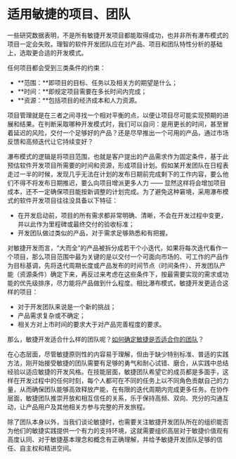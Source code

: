 # 适用敏捷的项目、团队

一些研究数据表明，不是所有敏捷开发项目都能取得成功，也并非所有瀑布模式的项目一定会失败。理智的软件开发团队应在对产品、项目和团队特性分析的基础上，选取更合适的开发模式。

任何项目都会受到三类条件的约束：

* **范围：**即项目的目标、任务以及相关方的期望是什么；
* **时间：**即规定项目需要在多长时间内完成；
* **资源：**包括项目的经济成本和人力资源。

项目管理就是在三者之间寻找一个相对平衡的点，以便让项目尽可能实现预期的进展和结果。在判断采取哪种开发模式时，我们可以自问：是用更长的时间，甚至冒着延迟的风险，交付一个足够好的产品？还是尽早推出一个可用的产品，通过市场反馈和高频迭代让它持续变好？

瀑布模式的逻辑是将项目范围，也就是客户提出的产品需求作为固定条件，基于此预估软件开发项目所需要的时间和资源，形成项目计划。假如某开发团队在日程表走过一半的时候，发现几乎无法在计划的发布日期前完成剩下的工作内容，要么他们不得不将发布日期推迟，要么向项目增派更多人力 —— 显然这样将会增加项目成本，还不一定确保项目能按新调整的计划完成。为了避免这种窘境，采用瀑布模式的软件开发项目往往没具备以下特征：

* 在开发启动前，项目的所有需求都非常明确、清晰，不会在开发过程中变更，并以此作为里程碑或最终交付的验收标准；
* 开发团队做过类似的产品，对于需求足够熟悉和有把握。

对敏捷开发而言，“大而全”的产品被拆分成若干个小迭代，如果将每次迭代看作一个项目，那么项目范围中最为关键的是以交付一个可面向市场的、可工作的产品作为目标基调，先将迭代周期长度或产品发布的时间节点（时间条件）、开发团队产能（资源条件）确定下来，再反过来考虑在这些条件下，按最需要实现的需求或功能的优先级排序，尽力能将产品做到什么程度。相比瀑布模式，敏捷开发更适合这样的项目：

* 对于开发团队来说是一个新的挑战；
* 产品需求复杂或不确定；
* 相关方对上市时间的要求大于对产品完善程度的要求。

那么，敏捷开发适合什么样的团队呢？[如何确定敏捷是否适合你的团队](https://worktile.com/blog/scrum/if-agile)？

在心态层面，尽管敏捷原则性的内容易于理解，但由于缺少特别标准、普适的实践方法，刚开始接受敏捷的团队需要有足够的勇气和耐心试错、磨合，从实践中总结经验以适应敏捷的开发风格。在技能层面，敏捷团队希望它的成员都是多面手，这样在开发过程中的任何时刻，每个人都可在不同的任务上以不同角色贡献自己的力量，从而确保团队能够高效释放产能，在有限的迭代周期内完成更多任务。在协作层面，敏捷团队推崇开放和相互信任的关系，乐于保持高频、双向、充分的沟通互动，让产品用户及其他相关方参与完整的开发旅程。

除了团队本身以外，当我们谈论敏捷时，也需要关注敏捷开发团队所在的组织能否为他们的敏捷实践提供一个有力的支持环境，这就需要组织高层对于敏捷价值观有高度认同、对于敏捷基本理念和概念有正确理解，并给予敏捷开发团队足够的信任、自主权和精进空间。

